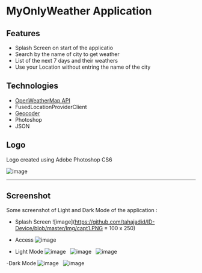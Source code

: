 # MyOnlyWeather Application


## Features
 - Splash Screen on start of the applicatio
 - Search by the name of city to get weather 
 - List of the next 7 days and their weathers
 - Use your Location without entring the name of the city

## Technologies

- [OpenWeatherMap API](https://openweathermap.org/guide)
- FusedLocationProviderClient
- [Geocoder](https://developers.google.com/maps/documentation/javascript/reference/geocoder)
- Photoshop
- JSON

## Logo
Logo created using Adobe Photoshop CS6

![image](https://github.com/tahajadid/MyOnlyWeather/blob/master/Img/MOW%20Logo.png) &nbsp;

---

## Screenshot

Some screenshot of Light and Dark Mode of the application :

- Splash Screen 
![image](https://github.com/tahajadid/ID-Device/blob/master/Img/capt1.PNG = 100 x 250) &nbsp;

- Access
![image](https://github.com/tahajadid/MyOnlyWeather/blob/master/Img/access.jpg) &nbsp;

- Light Mode
![image](https://github.com/tahajadid/MyOnlyWeather/blob/master/Img/light01.jpg) &nbsp;
![image](https://github.com/tahajadid/MyOnlyWeather/blob/master/Img/light02.jpg) &nbsp;
![image](https://github.com/tahajadid/MyOnlyWeather/blob/master/Img/light03.jpg) &nbsp;

-Dark Mode
![image](https://github.com/tahajadid/MyOnlyWeather/blob/master/Img/dark01.jpg) &nbsp;
![image](https://github.com/tahajadid/MyOnlyWeather/blob/master/Img/dark02.jpg) &nbsp;

